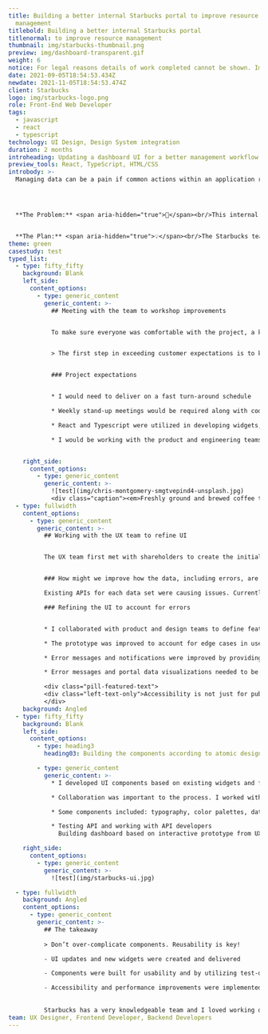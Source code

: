 ```yaml
---
title: Building a better internal Starbucks portal to improve resource
  management
titlebold: Building a better internal Starbucks portal
titlenormal: to improve resource management
thumbnail: img/starbucks-thumbnail.png
preview: img/dashboard-transparent.gif
weight: 6
notice: For legal reasons details of work completed cannot be shown. Images are representational.
date: 2021-09-05T18:54:53.434Z
newdate: 2021-11-05T18:54:53.474Z
client: Starbucks
logo: img/starbucks-logo.png
role: Front-End Web Developer
tags:
  - javascript
  - react
  - typescript
technology: UI Design, Design System integration
duration: 2 months
introheading: Updating a dashboard UI for a better management workflow
preview_tools: React, TypeScript, HTML/CSS
introbody: >-
  Managing data can be a pain if common actions within an application result in errors or the actions are not easily found within the UI. My role involved developing components with React and TypeScript.




  **The Problem:** <span aria-hidden="true">🤔</span><br/>This internal Starbucks portal experienced sync issues and error management issues.


  **The Plan:** <span aria-hidden="true">💡</span><br/>The Starbucks team needed to easily see information on assets being managed. A main dashboard with access to all data and the ability to display cross-data information was proposed.
theme: green
casestudy: test
typed_list:
  - type: fifty_fifty
    background: Blank
    left_side:
      content_options:
        - type: generic_content
          generic_content: >-
            ## Meeting with the team to workshop improvements


            To make sure everyone was comfortable with the project, a kick-off meeting was held. The meeting agenda involved going over the development environment and establishing expectations.


            > The first step in exceeding customer expectations is to know those expectations


            ### Project expectations


            * I would need to deliver on a fast turn-around schedule

            * Weekly stand-up meetings would be required along with code reviews

            * React and Typescript were utilized in developing widgets, including the creation and application of variables for branding color and typography 

            * I would be working with the product and engineering teams on enterprise-facing features


    right_side:
      content_options:
        - type: generic_content
          generic_content: >-
            ![test](img/chris-montgomery-smgtvepind4-unsplash.jpg)
            <div class="caption"><em>Freshly ground and brewed coffee to start the virtual meeting.</em></div>
  - type: fullwidth
    content_options:
      - type: generic_content
        generic_content: >-
          ## Working with the UX team to refine UI


          The UX team first met with shareholders to create the initial version of the UI. I met with the UX team after this session and we worked together to harmonize the feedback, along with information I gathered from the API team. There were several problems to be solved, not merely a UI to create.


          ### How might we improve how the data, including errors, are managed?

          Existing APIs for each data set were causing issues. Currently there was no user feedback for issues prior to submission and an unclear error after submission. The big question was how should errors be handled within the UI and within the API? Could and should error states be avoided?

          ### Refining the UI to account for errors


          * I collaborated with product and design teams to define features and identify opportunities for improvement

          * The prototype was improved to account for edge cases in user flow

          * Error messages and notifications were improved by providing thoughtful feedback

          * Error messages and portal data visualizations needed to be accessible

          <div class="pill-featured-text">
          <div class="left-text-only">Accessibility is not just for public-facing applications. It was important for me to emphasize this to the team.</div>
          </div>
    background: Angled
  - type: fifty_fifty
    background: Blank
    left_side:
      content_options:
        - type: heading3
          heading03: Building the components according to atomic design

        - type: generic_content
          generic_content: >-
            * I developed UI components based on existing widgets and from scratch utilizing React, Typescript, and some Java

            * Collaboration was important to the process. I worked with the backend and frontend teams to ensure optimized API calls between parent and child components

            * Some components included: typography, color palettes, data cards, tables, modals, and forms

            * Testing API and working with API developers
              Building dashboard based on interactive prototype from UX designer (our team)

    right_side:
      content_options:
        - type: generic_content
          generic_content: >-
            ![test](img/starbucks-ui.jpg)

  - type: fullwidth
    background: Angled
    content_options:
      - type: generic_content
        generic_content: >-
          ## The takeaway
          
          > Don’t over-complicate components. Reusability is key!

          - UI updates and new widgets were created and delivered

          - Components were built for usability and by utilizing test-driven development practices

          - Accessibility and performance improvements were implemented alongside the requested features. It was important to emphasize the necessity for accessible error messages and form elements to the team.
 
        
          Starbucks has a very knowledgeable team and I loved working directly with the UX and back-end folks. I'm glad the Insight team was able to deliver a robust user interface for Starbucks. <span aria-hidden="true">☕✨</span>
team: UX Designer, Frontend Developer, Backend Developers
---
```

